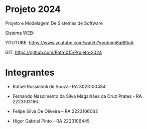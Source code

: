 # Projeto 2024

Projeto e Modelagem De Sistemas de Software

Sistema WEB:

YOUTUBE: https://www.youtube.com/watch?v=obnm6qiB0oA

GIT: https://github.com/Rafa1015/Projeto-2024

# Integrantes

- Rafael Rossinholi de Souza– RA 3023100484
  
- Fernando Nascimento da Silva Magalhães da Cruz Prates - RA 2223103196
  
- Felipe Silva De Oliveira – RA  2223106062

- Higor Gabriel Pinto - RA 2223106445
